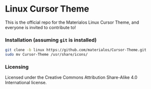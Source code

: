 # Linux Cursor Theme
This is the official repo for the Materialos Linux Cursor Theme, and everyone is invited to contribute to!

### Installation (assuming `git` is installed)
```bash
git clone -b linux https://github.com/materialos/Cursor-Theme.git
sudo mv Cursor-Theme /usr/share/icons/
```

### Licensing
Licensed under the Creative Commons Attribution Share-Alike 4.0 International license.
